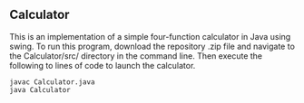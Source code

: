 ## Calculator
This is an implementation of a simple four-function calculator in Java using swing. To run this program, download the repository .zip file and navigate to the Calculator/src/ directory in the command line. Then execute the following to lines of code to launch the calculator.

```
javac Calculator.java
java Calculator
```


